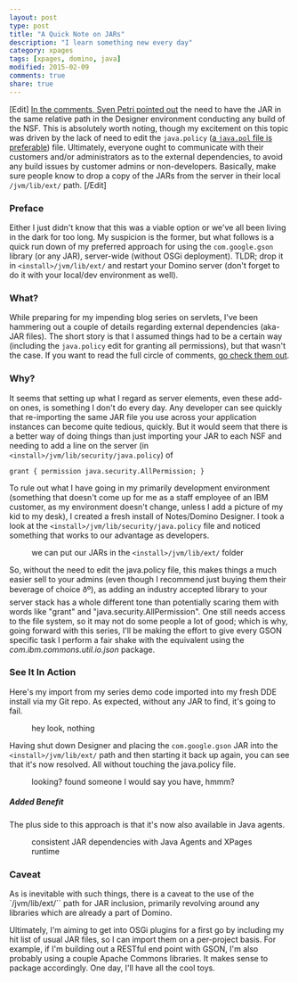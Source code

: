 ```yaml
---
layout: post
type: post
title: "A Quick Note on JARs"
description: "I learn something new every day"
category: xpages
tags: [xpages, domino, java]
modified: 2015-02-09
comments: true
share: true
---
```


[Edit]
[In the comments, Sven Petri pointed out](/xpages/a-quick-note-on-JARs/#comment-1872739749) the need to have the JAR in the same relative path in the Designer environment conducting any build of the NSF. This is absolutely worth noting, though my excitement on this topic was driven by the lack of need to edit the `java.policy` ([a `java.pol` file is preferable](http://oliverbusse.notesx.net/hp.nsf/blogpost.xsp?documentId=EAA)) file. Ultimately, everyone ought to communicate with their customers and/or administrators as to the external dependencies, to avoid any build issues by customer admins or non-developers. Basically, make sure people know to drop a copy of the JARs from the server in their local `/jvm/lib/ext/` path.
[/Edit]

### Preface
Either I just didn't know that this was a viable option or we've all been living in the dark for too long. My suspicion is the former, but what follows is a quick run down of my preferred approach for using the `com.google.gson` library (or any JAR), server-wide (without OSGi deployment). TLDR; drop it in `<install>/jvm/lib/ext/` and restart your Domino server (don't forget to do it with your local/dev environment as well).

### What?
While preparing for my impending blog series on servlets, I've been hammering out a couple of details regarding external dependencies (aka- JAR files). The short story is that I assumed things had to be a certain way (including the `java.policy` edit for granting all permissions), but that wasn't the case. If you want to read the full circle of comments, [go check them out](//disqus.com/home/discussion/em-devblog/building_java_objects_from_json_93/#comment-1813504147).

### Why?
It seems that setting up what I regard as server elements, even these add-on ones, is something I don't do every day. Any developer can see quickly that re-importing the same JAR file you use across your application instances can become quite tedious, quickly. But it would seem that there is a better way of doing things than just importing your JAR to each NSF and needing to add a line on the server (in `<install>/jvm/lib/security/java.policy`) of
```
grant { permission java.security.AllPermission; }
```

To rule out what I have going in my primarily development environment (something that doesn't come up for me as a staff employee of an IBM customer, as my environment doesn't change, unless I add a picture of my kid to my desk), I created a fresh install of Notes/Domino Designer. I took a look at the `<install>/jvm/lib/security/java.policy` file and noticed something that works to our advantage as developers.

<figure>
  <amp-img src="/assets/images/post_images/JARs/StockJvmPropertiesJvmLibExt.png"
  alt="we can put our JARs in the jvm/lib/ext folder"
  layout="responsive"
  width="458" height="82"></amp-img>
 <figcaption>we can put our JARs in the <code class="highlighter-rouge">&lt;install&gt;/jvm/lib/ext/</code> folder</figcaption>
</figure>

So, without the need to edit the java.policy file, this makes things a much easier sell to your admins (even though I recommend just buying them their beverage of choice ðº), as adding an industry accepted library to your server stack has a whole different tone than potentially scaring them with words like "grant" and "java.security.AllPermission". One still needs access to the file system, so it may not do some people a lot of good; which is why, going forward with this series, I'll be making the effort to give every GSON specific task I perform a fair shake with the equivalent using the _com.ibm.commons.util.io.json_ package.

### See It In Action
Here's my import from my series demo code imported into my fresh DDE install via my Git repo. As expected, without any JAR to find, it's going to fail.

<figure>
  <amp-img src="/assets/images/post_images/JARs/ImportingGsonWithoutJAR.png"
  alt="hey look, nothing"
  layout="responsive"
  width="502" height="114"></amp-img>
 <figcaption>hey look, nothing</figcaption>
</figure>

Having shut down Designer and placing the `com.google.gson` JAR into the `<install>/jvm/lib/ext/` path and then starting it back up again, you can see that it's now resolved. All without touching the java.policy file.

<figure>
  <amp-img src="/assets/images/post_images/JARs/JARaddedOnlyToJvmLibExt.png"
  alt="looking? found someone I would say you have, hmmm?"
  layout="responsive"
  width="505" height="132"></amp-img>
 <figcaption>looking? found someone I would say you have, hmmm?</figcaption>
</figure>

##### Added Benefit
The plus side to this approach is that it's now also available in Java agents.

<figure>
  <amp-img src="/assets/images/post_images/JARs/JARaccessibleFromJavaAgent.png"
  alt="consistent JAR dependencies with Java Agents and XPages runtime"
  layout="responsive"
  width="627" height="343"></amp-img>
 <figcaption>consistent JAR dependencies with Java Agents and XPages runtime</figcaption>
</figure>

### Caveat
As is inevitable with such things, there is a caveat to the use of the `<install>/jvm/lib/ext/`` path for JAR inclusion, primarily revolving around any libraries which are already a part of Domino.

<amp-twitter width="390" height="50"
    layout="responsive"
    data-tweetid="564821946270240769">
</amp-twitter>


Ultimately, I'm aiming to get into OSGi plugins for a first go by including my hit list of usual JAR files, so I can import them on a per-project basis. For example, if I'm building out a RESTful end point with GSON, I'm also probably using a couple Apache Commons libraries. It makes sense to package accordingly. One day, I'll have all the cool toys.
